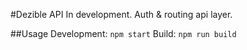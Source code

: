 #Dezible API
In development. Auth & routing api layer.

##Usage
Development: `npm start`
Build: `npm run build`
